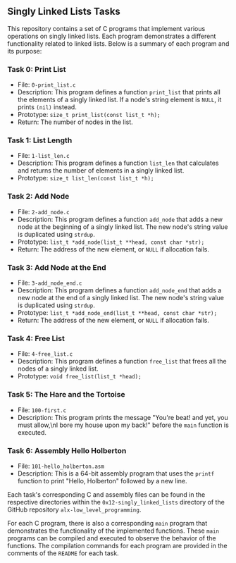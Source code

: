 ## Singly Linked Lists Tasks

This repository contains a set of C programs that implement various operations on singly linked lists. Each program demonstrates a different functionality related to linked lists. Below is a summary of each program and its purpose:

### Task 0: Print List
- File: `0-print_list.c`
- Description: This program defines a function `print_list` that prints all the elements of a singly linked list. If a node's string element is `NULL`, it prints `(nil)` instead.
- Prototype: `size_t print_list(const list_t *h);`
- Return: The number of nodes in the list.

### Task 1: List Length
- File: `1-list_len.c`
- Description: This program defines a function `list_len` that calculates and returns the number of elements in a singly linked list.
- Prototype: `size_t list_len(const list_t *h);`

### Task 2: Add Node
- File: `2-add_node.c`
- Description: This program defines a function `add_node` that adds a new node at the beginning of a singly linked list. The new node's string value is duplicated using `strdup`.
- Prototype: `list_t *add_node(list_t **head, const char *str);`
- Return: The address of the new element, or `NULL` if allocation fails.

### Task 3: Add Node at the End
- File: `3-add_node_end.c`
- Description: This program defines a function `add_node_end` that adds a new node at the end of a singly linked list. The new node's string value is duplicated using `strdup`.
- Prototype: `list_t *add_node_end(list_t **head, const char *str);`
- Return: The address of the new element, or `NULL` if allocation fails.

### Task 4: Free List
- File: `4-free_list.c`
- Description: This program defines a function `free_list` that frees all the nodes of a singly linked list.
- Prototype: `void free_list(list_t *head);`

### Task 5: The Hare and the Tortoise
- File: `100-first.c`
- Description: This program prints the message "You're beat! and yet, you must allow,\nI bore my house upon my back!" before the `main` function is executed.

### Task 6: Assembly Hello Holberton
- File: `101-hello_holberton.asm`
- Description: This is a 64-bit assembly program that uses the `printf` function to print "Hello, Holberton" followed by a new line.

Each task's corresponding C and assembly files can be found in the respective directories within the `0x12-singly_linked_lists` directory of the GitHub repository `alx-low_level_programming`.

For each C program, there is also a corresponding `main` program that demonstrates the functionality of the implemented functions. These `main` programs can be compiled and executed to observe the behavior of the functions. The compilation commands for each program are provided in the comments of the `README` for each task.

